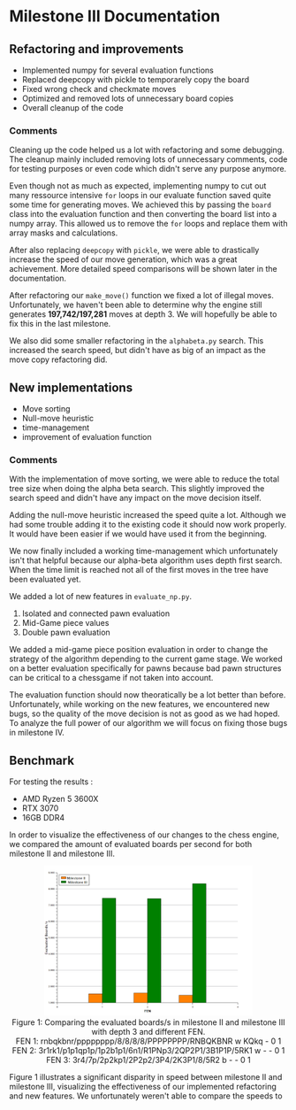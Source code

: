 # Milestone III Documentation

## Refactoring and improvements

- Implemented numpy for several evaluation functions
- Replaced deepcopy with pickle to temporarely copy the board
- Fixed wrong check and checkmate moves
- Optimized and removed lots of unnecessary board copies
- Overall cleanup of the code

### Comments
Cleaning up the code helped us a lot with refactoring and some debugging. The cleanup mainly included removing lots of unnecessary comments, code for testing purposes or even code which didn't serve any purpose anymore.

Even though not as much as expected, implementing numpy to cut out many ressource intensive `for` loops in our evaluate function saved quite some time for generating moves.
We achieved this by passing the `board` class into the evaluation function and then converting the board list into a numpy array. This allowed us to remove the `for` loops and replace them with array masks and calculations.

After also replacing `deepcopy` with `pickle`, we were able to drastically increase the speed of our move generation, which was a great achievement. More detailed speed comparisons will be shown later in the documentation. 

After refactoring our `make_move()` function we fixed a lot of illegal moves. Unfortunately, we haven't been able to determine why the engine still generates **197,742/197,281** moves at depth 3. We will hopefully be able to fix this in the last milestone.

We also did some smaller refactoring in the `alphabeta.py` search. This increased the search speed, but didn't have as big of an impact as the move copy refactoring did.

## New implementations

- Move sorting
- Null-move heuristic
- time-management
- improvement of evaluation function

### Comments
With the implementation of move sorting, we were able to reduce the total tree size when doing the alpha beta search. This slightly improved the search speed and didn't have any impact on the move decision itself.

Adding the null-move heuristic increased the speed quite a lot. Although we had some trouble adding it to the existing code it should now work properly. It would have been easier if we would have used it from the beginning.

We now finally included a working time-management which unfortunately isn't that helpful because our alpha-beta algorithm uses depth first search. When the time limit is reached not all of the first moves in the tree have been evaluated yet.

We added a lot of new features in `evaluate_np.py`.
1. Isolated and connected pawn evaluation
2. Mid-Game piece values
3. Double pawn evaluation 

We added a mid-game piece position evaluation in order to change the strategy of the algorithm depending to the current game stage. 
We worked on a better evaluation specifically for pawns because bad pawn structures can be critical to a chessgame if not taken into account.

The evaluation function should now theoratically be a lot better than before. Unfortunately, while working on the new features, we encountered new bugs, so the quality of the move decision is not as good as we had hoped.
To analyze the full power of our algorithm we will focus on fixing those bugs in milestone IV.

## Benchmark

For testing the results :
- AMD Ryzen 5 3600X
- RTX 3070
- 16GB DDR4

In order to visualize the effectiveness of our changes to the chess engine, we compared the amount of evaluated boards per second for both milestone II and milestone III.

<p align="center">
    <img src="comparison.png" alt="Plot SVG Image" width="75%">
    <br>
    Figure 1: Comparing the evaluated boards/s in milestone II and milestone III with depth 3 and different FEN.
  <br>
    FEN 1: rnbqkbnr/pppppppp/8/8/8/8/PPPPPPPP/RNBQKBNR w KQkq - 0 1
  <br>
    FEN 2: 3r1rk1/p1p1qp1p/1p2b1p1/6n1/R1PNp3/2QP2P1/3B1P1P/5RK1 w - - 0 1
  <br>
    FEN 3: 3r4/7p/2p2kp1/2P2p2/3P4/2K3P1/8/5R2 b - - 0 1
</p>

Figure 1 illustrates a significant disparity in speed between milestone II and milestone III, visualizing the effectiveness of our implemented refactoring and new features.
We unfortunately weren't able to compare the speeds to 
